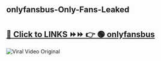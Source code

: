 
 ## onlyfansbus-Only-Fans-Leaked

# <h2><a href="https://clipsfans.com/onlyfansbus&ref=git">🔗 Click to LINKS ⏩⏩ 👉 🟢 onlyfansbus </a></h2>

<a href="https://clipsfans.com/onlyfansbus&ref=git" rel="nofollow" data-target="animated-image.originalLink"><img src="https://i.ibb.co.com/xMMVF88/686577567.gif" alt="Viral Video Original" style="max-width: 100%; display: inline-block;" data-target="animated-image.originalImage"></a>

